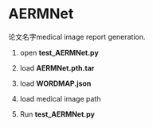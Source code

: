 # AERMNet
论文名字medical image report generation.

1. open **test_AERMNet.py**

2. load **AERMNet.pth.tar**

3. load **WORDMAP.json**

4. load medical image path

5. Run **test_AERMNet.py**
